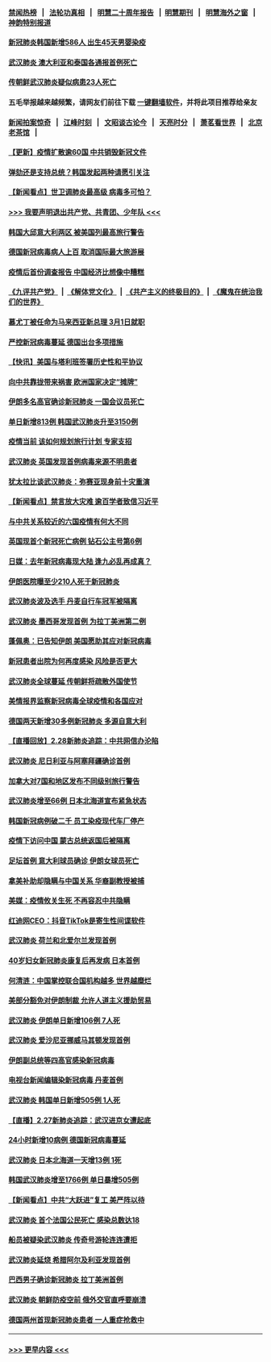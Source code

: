 #### [禁闻热榜](热点新闻.md?=0)  &nbsp;&nbsp;|&nbsp;&nbsp; [法轮功真相](https://github.com/gfw-breaker/truth/blob/master/README.md?=0) &nbsp;&nbsp;|&nbsp;&nbsp; [明慧二十周年报告](https://github.com/gfw-breaker/mh-reports/blob/master/README.md?=0) &nbsp;&nbsp;|&nbsp;&nbsp;[明慧期刊](https://github.com/gfw-breaker/mh-qikan) &nbsp;&nbsp;|&nbsp;&nbsp; [明慧海外之窗](https://github.com/gfw-breaker/mh-news/blob/master/README.md?=0) &nbsp;&nbsp;|&nbsp;&nbsp; [神韵特别报道](https://github.com/gfw-breaker/mh-news/blob/master/shenyun.md?=0)
#### [新冠肺炎韩国新增586人 出生45天男婴染疫](../pages/nsc418/n11906923.md?t=03012131) 
#### [武汉肺炎 澳大利亚和泰国各通报首例死亡](../pages/nsc418/n11906995.md?t=03012131) 
#### [传朝鲜武汉肺炎疑似病患23人死亡](../pages/nsc418/n11906701.md?t=03012131) 
#### 五毛举报越来越频繁，请网友们前往下载 [一键翻墙软件](https://github.com/gfw-breaker/ssr-accounts)，并将此项目推荐给亲友
#### [新闻拍案惊奇](https://github.com/gfw-breaker/banned-news/blob/master/pages/link4.md) &nbsp;&nbsp;|&nbsp;&nbsp; [江峰时刻](https://github.com/gfw-breaker/banned-news/blob/master/pages/link4.md) &nbsp;&nbsp;|&nbsp;&nbsp; [文昭谈古论今](https://github.com/gfw-breaker/banned-news/blob/master/pages/link4.md) &nbsp;&nbsp;|&nbsp;&nbsp; [天亮时分](https://github.com/gfw-breaker/banned-news/blob/master/pages/link4.md) &nbsp;&nbsp;|&nbsp;&nbsp; [萧茗看世界](https://github.com/gfw-breaker/banned-news/blob/master/pages/link4.md) &nbsp;&nbsp;|&nbsp;&nbsp; [北京老茶馆](https://github.com/gfw-breaker/banned-news/blob/master/pages/link4.md) &nbsp;&nbsp;|&nbsp;&nbsp; 
#### [【更新】疫情扩散逾60国 中共销毁新冠文件](../pages/nsc418/n11890652.md?t=03012131) 
#### [弹劾还是支持总统？韩国发起两种请愿引关注](../pages/nsc418/n11904567.md?t=03012131) 
#### [【新闻看点】世卫调肺炎最高级 病毒多可怕？](../pages/nsc418/n11905498.md?t=03012131) 
#### [>>> 我要声明退出共产党、共青团、少年队 <<<](https://github.com/begood0513/goodnews/blob/master/quit/letter.md) 
#### [韩国大邱意大利两区 被美国列最高旅行警告](../pages/nsc418/n11905944.md?t=03012131) 
#### [德国新冠病毒病人上百 取消国际最大旅游展](../pages/nsc418/n11905769.md?t=03012131) 
#### [疫情后首份调查报告 中国经济比想像中糟糕](../pages/nsc418/n11905617.md?t=03012131) 
#### [《九评共产党》](https://github.com/begood0513/9ping.md/blob/master/README.md) &nbsp;|&nbsp; [《解体党文化》](../../../../jtdwh.md/blob/master/README.md)  &nbsp;|&nbsp; [《共产主义的终极目的》](../../../../gczydzjmd.md/blob/master/README.md) &nbsp;|&nbsp; [《魔鬼在统治我们的世界》](../../../../mgztzwmdsj.md/blob/master/README.md) 
#### [慕尤丁被任命为马来西亚新总理 3月1日就职](../pages/nsc418/n11905327.md?t=03012131) 
#### [严控新冠病毒蔓延 德国出台多项措施](../pages/nsc418/n11905372.md?t=03012131) 
#### [【快讯】美国与塔利班签署历史性和平协议](../pages/nsc418/n11905172.md?t=03012131) 
#### [向中共靠拢带来祸害 欧洲国家决定“摊牌”](../pages/nsc418/n11905143.md?t=03012131) 
#### [伊朗多名高官确诊新冠肺炎 一国会议员死亡](../pages/nsc418/n11905185.md?t=03012131) 
#### [单日新增813例 韩国武汉肺炎升至3150例](../pages/nsc418/n11904722.md?t=03012131) 
#### [疫情当前 该如何规划旅行计划 专家支招](../pages/nsc418/n11903865.md?t=03012131) 
#### [武汉肺炎 英国发现首例病毒来源不明患者](../pages/nsc418/n11903663.md?t=03012131) 
#### [犹太拉比谈武汉肺炎：弥赛亚现身前十灾重演](../pages/nsc418/n11902923.md?t=03012131) 
#### [【新闻看点】禁言放大灾难 逾百学者致信习近平](../pages/nsc418/n11903581.md?t=03012131) 
#### [与中共关系较近的六国疫情有何大不同](../pages/nsc418/n11903440.md?t=03012131) 
#### [英国现首个新冠死亡病例 钻石公主号第6例](../pages/nsc418/n11903479.md?t=03012131) 
#### [日媒：去年新冠病毒现大陆 逢九必乱再成真？](../pages/nsc418/n11903445.md?t=03012131) 
#### [伊朗医院曝至少210人死于新冠肺炎](../pages/nsc418/n11903491.md?t=03012131) 
#### [武汉肺炎波及选手 丹麦自行车冠军被隔离](../pages/nsc418/n11903321.md?t=03012131) 
#### [武汉肺炎 墨西哥发现首例 为拉丁美洲第二例](../pages/nsc418/n11903232.md?t=03012131) 
#### [蓬佩奥：已告知伊朗 美国愿助其应对新冠病毒](../pages/nsc418/n11903212.md?t=03012131) 
#### [新冠患者出院为何再度感染 风险是否更大](../pages/nsc418/n11903262.md?t=03012131) 
#### [武汉肺炎全球蔓延 传朝鲜将疏散外国使节](../pages/nsc418/n11903092.md?t=03012131) 
#### [美情报界监察新冠病毒全球疫情和各国应对](../pages/nsc418/n11903098.md?t=03012131) 
#### [德国两天新增30多例新冠肺炎 多源自意大利](../pages/nsc418/n11903111.md?t=03012131) 
#### [【直播回放】2.28新肺炎追踪：中共网信办沦陷](../pages/nsc418/n11902975.md?t=03012131) 
#### [武汉肺炎 尼日利亚与阿塞拜疆确诊首例](../pages/nsc418/n11902948.md?t=03012131) 
#### [加拿大对7国和地区发布不同级别旅行警告](../pages/nsc418/n11902930.md?t=03012131) 
#### [武汉肺炎增至66例 日本北海道宣布紧急状态](../pages/nsc418/n11902838.md?t=03012131) 
#### [韩国新冠病例破二千 员工染疫现代车厂停产](../pages/nsc418/n11902630.md?t=03012131) 
#### [疫情下访问中国 蒙古总统返国后被隔离](../pages/nsc418/n11902769.md?t=03012131) 
#### [足坛首例 意大利球员确诊 伊朗女球员死亡](../pages/nsc418/n11902639.md?t=03012131) 
#### [拿美补助却隐瞒与中国关系 华裔副教授被捕](../pages/nsc418/n11901687.md?t=03012131) 
#### [美媒：疫情攸关生死 不再容忍中共隐瞒](../pages/nsc418/n11901694.md?t=03012131) 
#### [红迪网CEO：抖音TikTok是寄生性间谍软件](../pages/nsc418/n11901675.md?t=03012131) 
#### [武汉肺炎 荷兰和北爱尔兰发现首例](../pages/nsc418/n11901256.md?t=03012131) 
#### [40岁妇女新冠肺炎康复后再发病 日本首例](../pages/nsc418/n11901341.md?t=03012131) 
#### [何清涟：中国掌控联合国机构越多 世界越糜烂](../pages/nsc418/n11901020.md?t=03012131) 
#### [美部分豁免对伊朗制裁 允许人道主义援助贸易](../pages/nsc418/n11900859.md?t=03012131) 
#### [武汉肺炎 伊朗单日新增106例 7人死](../pages/nsc418/n11900839.md?t=03012131) 
#### [武汉肺炎 爱沙尼亚挪威马其顿发现首例](../pages/nsc418/n11900878.md?t=03012131) 
#### [伊朗副总统等四高官感染新冠病毒](../pages/nsc418/n11900818.md?t=03012131) 
#### [电视台新闻编辑染新冠病毒 丹麦首例](../pages/nsc418/n11900794.md?t=03012131) 
#### [武汉肺炎 韩国单日新增505例 1人死](../pages/nsc418/n11900450.md?t=03012131) 
#### [【直播】2.27新肺炎追踪：武汉进京女遭起底](../pages/nsc418/n11900415.md?t=03012131) 
#### [24小时新增10病例 德国新冠病毒蔓延](../pages/nsc418/n11900522.md?t=03012131) 
#### [武汉肺炎 日本北海道一天增13例 1死](../pages/nsc418/n11900329.md?t=03012131) 
#### [韩国武汉肺炎增至1766例 单日暴增505例](../pages/nsc418/n11899748.md?t=03012131) 
#### [【新闻看点】中共“大跃进”复工 美严阵以待](../pages/nsc418/n11898221.md?t=03012131) 
#### [武汉肺炎 首个法国公民死亡 感染总数达18](../pages/nsc418/n11898430.md?t=03012131) 
#### [船员被疑染武汉肺炎 传奇号游轮连连遭拒](../pages/nsc418/n11898226.md?t=03012131) 
#### [武汉肺炎延烧 希腊阿尔及利亚发现首例](../pages/nsc418/n11898021.md?t=03012131) 
#### [巴西男子确诊新冠肺炎 拉丁美洲首例](../pages/nsc418/n11898020.md?t=03012131) 
#### [武汉肺炎 朝鲜防疫空前 俄外交官直呼要崩溃](../pages/nsc418/n11897857.md?t=03012131) 
#### [德国两州首现新冠肺炎患者 一人重症抢救中](../pages/nsc418/n11897548.md?t=03012131) 

----
#### [ >>> 更早内容 <<< ](../indexes/nsc418-earlier.md)

